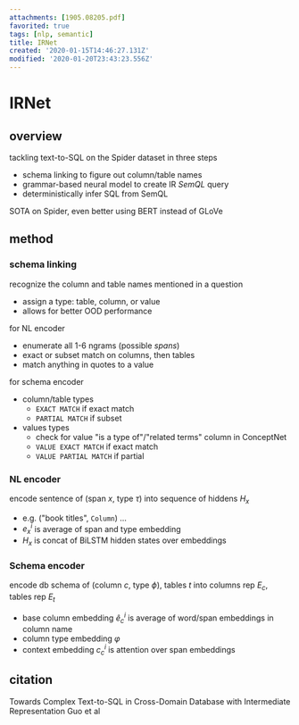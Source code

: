 ```yaml
---
attachments: [1905.08205.pdf]
favorited: true
tags: [nlp, semantic]
title: IRNet
created: '2020-01-15T14:46:27.131Z'
modified: '2020-01-20T23:43:23.556Z'
---
```


# IRNet 

## overview

tackling text-to-SQL on the Spider dataset in three steps
- schema linking to figure out column/table names
- grammar-based neural model to create IR *SemQL* query
- deterministically infer SQL from SemQL

SOTA on Spider, even better using BERT instead of GLoVe

## method 

### schema linking
recognize the column and table names mentioned in a question
- assign a type: table, column, or value
- allows for better OOD performance

for NL encoder
- enumerate all 1-6 ngrams (possible *spans*)
- exact or subset match on columns, then tables
- match anything in quotes to a value

for schema encoder 
- column/table types
  - `EXACT MATCH` if exact match
  - `PARTIAL MATCH` if subset
- values types 
  - check for value "is a type of"/"related terms" column in ConceptNet 
  - `VALUE EXACT MATCH` if exact match
  - `VALUE PARTIAL MATCH` if partial

### NL encoder
encode sentence of (span $x$, type $\tau$) into sequence of hiddens $H_x$ 
- e.g. ("book titles", `Column`) ...
- $e_x^i$ is average of span and type embedding
- $H_x$ is concat of BiLSTM hidden states over embeddings

### Schema encoder
encode db schema of (column $c$, type $\phi$), tables $t$ into columns rep $E_c$, tables rep $E_t$
- base column embedding $\hat e^i_c$ is average of word/span embeddings in column name
- column type embedding $\varphi$
- context embedding $c^i_c$ is attention over span embeddings

## citation 

Towards Complex Text-to-SQL in Cross-Domain Database with Intermediate Representation
Guo et al
